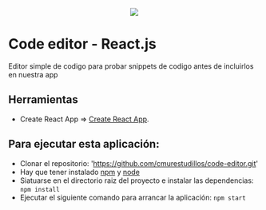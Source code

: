 <p align="center">
  <a href="https://www.buymeacoffee.com/cmur" rel="noopener noreferrer"><img src="https://img.buymeacoffee.com/button-api/?text=Buy me a coffee&emoji=&slug=cmur&button_colour=FFDD00&font_colour=000000&font_family=Cookie&outline_colour=000000&coffee_colour=ffffff"></a>
</p>

# Code editor - React.js

Editor simple de codigo para probar snippets de codigo antes de incluirlos en nuestra app

## Herramientas
* Create React App => [Create React App](https://github.com/facebook/create-react-app).  

## Para ejecutar esta aplicación:
* Clonar el repositorio: 'https://github.com/cmurestudillos/code-editor.git'
* Hay que tener instalado [npm](https://www.npmjs.com) y [node](https://nodejs.org/es/)
* Siatuarse en el directorio raiz del proyecto e instalar las dependencias: `npm install`
* Ejecutar el siguiente comando para arrancar la aplicación: `npm start`
